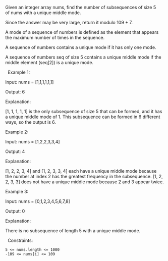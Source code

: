 Given an integer array nums, find the number of subsequences of size 5 of nums with a unique middle mode.

Since the answer may be very large, return it modulo 109 + 7.

A mode of a sequence of numbers is defined as the element that appears the maximum number of times in the sequence.

A sequence of numbers contains a unique mode if it has only one mode.

A sequence of numbers seq of size 5 contains a unique middle mode if the middle element (seq[2]) is a unique mode.

 
Example 1:


Input: nums = [1,1,1,1,1,1]

Output: 6

Explanation:

[1, 1, 1, 1, 1] is the only subsequence of size 5 that can be formed, and it has a unique middle mode of 1. This subsequence can be formed in 6 different ways, so the output is 6. 


Example 2:


Input: nums = [1,2,2,3,3,4]

Output: 4

Explanation:

[1, 2, 2, 3, 4] and [1, 2, 3, 3, 4] each have a unique middle mode because the number at index 2 has the greatest frequency in the subsequence. [1, 2, 2, 3, 3] does not have a unique middle mode because 2 and 3 appear twice.


Example 3:


Input: nums = [0,1,2,3,4,5,6,7,8]

Output: 0

Explanation:

There is no subsequence of length 5 with a unique middle mode.


 
Constraints:


	5 <= nums.length <= 1000
	-109 <= nums[i] <= 109

